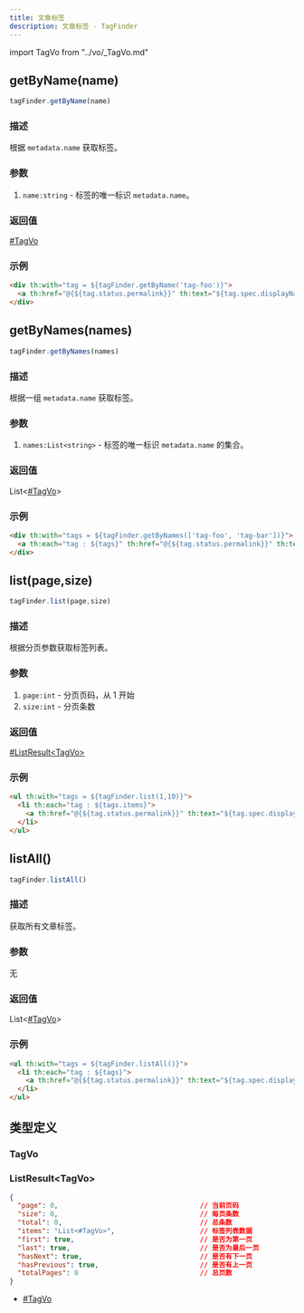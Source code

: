 ```yaml
---
title: 文章标签
description: 文章标签 - TagFinder
---
```


import TagVo from "../vo/_TagVo.md"

## getByName(name)

```js
tagFinder.getByName(name)
```

### 描述

根据 `metadata.name` 获取标签。

### 参数

1. `name:string` - 标签的唯一标识 `metadata.name`。

### 返回值

[#TagVo](#tagvo)

### 示例

```html
<div th:with="tag = ${tagFinder.getByName('tag-foo')}">
  <a th:href="@{${tag.status.permalink}}" th:text="${tag.spec.displayName}"></a>
</div>
```

## getByNames(names)

```js
tagFinder.getByNames(names)
```

### 描述

根据一组 `metadata.name` 获取标签。

### 参数

1. `names:List<string>` - 标签的唯一标识 `metadata.name` 的集合。

### 返回值

List\<[#TagVo](#tagvo)\>

### 示例

```html
<div th:with="tags = ${tagFinder.getByNames(['tag-foo', 'tag-bar'])}">
  <a th:each="tag : ${tags}" th:href="@{${tag.status.permalink}}" th:text="${tag.spec.displayName}"></a>
</div>
```

## list(page,size)

```js
tagFinder.list(page,size)
```

### 描述

根据分页参数获取标签列表。

### 参数

1. `page:int` - 分页页码，从 1 开始
2. `size:int` - 分页条数

### 返回值

[#ListResult\<TagVo\>](#listresulttagvo)

### 示例

```html
<ul th:with="tags = ${tagFinder.list(1,10)}">
  <li th:each="tag : ${tags.items}">
    <a th:href="@{${tag.status.permalink}}" th:text="${tag.spec.displayName}"></a>
  </li>
</ul>
```

## listAll()

```js
tagFinder.listAll()
```

### 描述

获取所有文章标签。

### 参数

无

### 返回值

List\<[#TagVo](#tagvo)\>

### 示例

```html
<ul th:with="tags = ${tagFinder.listAll()}">
  <li th:each="tag : ${tags}">
    <a th:href="@{${tag.status.permalink}}" th:text="${tag.spec.displayName}"></a>
  </li>
</ul>
```

## 类型定义

### TagVo

<TagVo />

### ListResult\<TagVo\>

```json title="ListResult<TagVo>"
{
  "page": 0,                                   // 当前页码
  "size": 0,                                   // 每页条数
  "total": 0,                                  // 总条数
  "items": "List<#TagVo>",                     // 标签列表数据
  "first": true,                               // 是否为第一页
  "last": true,                                // 是否为最后一页
  "hasNext": true,                             // 是否有下一页
  "hasPrevious": true,                         // 是否有上一页
  "totalPages": 0                              // 总页数
}
```

- [#TagVo](#tagvo)
